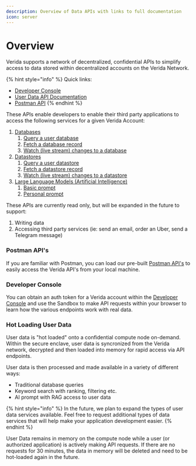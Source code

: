 ```yaml
---
description: Overview of Data APIs with links to full documentation
icon: server
---
```


# Overview

Verida supports a network of decentralized, confidential APIs to simplify access to data stored within decentralized accounts on the Verida Network.

{% hint style="info" %}
Quick links:

* [Developer Console](https://admin.verida.ai/)
* [User Data API Documentation](https://user-apis.verida.network/)
* [Postman API](https://github.com/verida/data-connector-server/tree/develop/postman/collections)
{% endhint %}

These APIs enable developers to enable their third party applications to access the following services for a given Verida Account:

1. [Databases](https://user-apis.verida.network/#27038fc3-3555-4fd7-a689-6763a69881b1)
   1. [Query a user database](https://user-apis.verida.network/#934196b1-7136-4f27-a593-0750bcfe6fa9)
   2. [Fetch a database record](https://user-apis.verida.network/#e4408ed9-1e13-495b-810b-4b4ded8f3eb0)
   3. [Watch (live stream) changes to a database](https://user-apis.verida.network/#13505bf6-d366-49f7-bdfa-71a31275c4ee)
2. [Datastores](https://user-apis.verida.network/#fc5afd3f-34d1-4239-898f-07a12f52a77b)&#x20;
   1. [Query a user datastore](https://user-apis.verida.network/#499008b7-333a-4e61-bb86-1f96e6eda966)
   2. [Fetch a datastore record](https://user-apis.verida.network/#801cdf87-30f2-4dbb-ac84-e18d9d1ab3df)
   3. [Watch (live stream) changes to a datastore](https://user-apis.verida.network/#801cdf87-30f2-4dbb-ac84-e18d9d1ab3df)
3. [Large Language Models (Artificial Intelligence)](https://user-apis.verida.network/#e48b027d-7ad4-447a-8795-3398bbeee421)
   1. [Basic prompt](https://user-apis.verida.network/#e33184e6-5685-4c83-93b9-1d12d1349d7c)
   2. [Personal prompt](https://user-apis.verida.network/#61bf5cf2-cb2e-43af-b592-f89d0b0d291a)

These APIs are currently read only, but will be expanded in the future to support:

1. Writing data
2. Accessing third party services (ie: send an email, order an Uber, send a Telegram message)

### Postman API's

If you are familiar with Postman, you can load our pre-built [Postman API's](https://github.com/verida/data-connector-server/tree/develop/postman/collections) to easily access the Verida API's from your local machine.

### Developer Console

You can obtain an auth token for a Verida account within the [Developer Console](https://admin.verida.ai/) and use the Sandbox to make API requests within your browser to learn how the various endpoints work with real data.

### Hot Loading User Data

User data is "hot loaded" onto a confidential compute node on-demand. Within the secure enclave, user data is syncronized from the Verida network, decrypted and then loaded into memory for rapid access via API endpoints.

User data is then processed and made available in a variety of different ways:

* Traditional database queries
* Keyword search with ranking, filtering etc.
* AI prompt with RAG access to user data

{% hint style="info" %}
In the future, we plan to expand the types of user data services available. Feel free to request additional types of data services that will help make your application development easier.
{% endhint %}

User Data remains in memory on the compute node while a user (or authorized application) is actively making API requests. If there are no requests for 30 minutes, the data in memory will be deleted and need to be hot-loaded again in the future.
